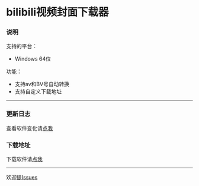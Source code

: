 # bilibili视频封面下载器

### 说明

支持的平台：

- Windows 64位

功能：

- 支持av和BV号自动转换
- 支持自定义下载地址

---

### 更新日志

查看软件变化请[点我](https://github.com/lerdertre/bilibili_cover_download/blob/main/change.md "点我查看更新日志")

### 下载地址

下载软件请[点我](https://github.com/lerdertre/bilibili_cover_download/releases "点我进入发布界面")<br>

---

欢迎[提Issues](https://github.com/lerdertre/bilibili_cover_download/issues "点我提Issues")
